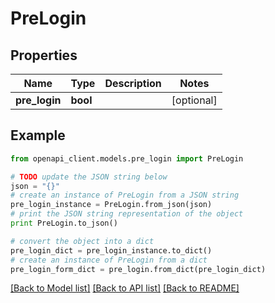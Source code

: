 # PreLogin


## Properties

Name | Type | Description | Notes
------------ | ------------- | ------------- | -------------
**pre_login** | **bool** |  | [optional] 

## Example

```python
from openapi_client.models.pre_login import PreLogin

# TODO update the JSON string below
json = "{}"
# create an instance of PreLogin from a JSON string
pre_login_instance = PreLogin.from_json(json)
# print the JSON string representation of the object
print PreLogin.to_json()

# convert the object into a dict
pre_login_dict = pre_login_instance.to_dict()
# create an instance of PreLogin from a dict
pre_login_form_dict = pre_login.from_dict(pre_login_dict)
```
[[Back to Model list]](../README.md#documentation-for-models) [[Back to API list]](../README.md#documentation-for-api-endpoints) [[Back to README]](../README.md)


